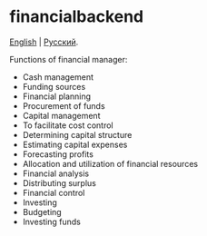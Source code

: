 # financialbackend

[English](financialbackend.md) | [Русский](financialbackend.ru.md). 

Functions of financial manager:
- Cash management
- Funding sources
- Financial planning
- Procurement of funds
- Capital management
- To facilitate cost control
- Determining capital structure
- Estimating capital expenses
- Forecasting profits
- Allocation and utilization of financial resources
- Financial analysis
- Distributing surplus
- Financial control
- Investing
- Budgeting
- Investing funds
